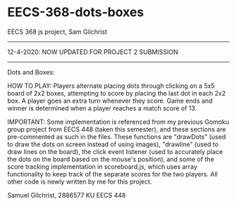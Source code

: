 # EECS-368-dots-boxes
EECS 368 js project, Sam Gilchrist 

***
12-4-2020: NOW UPDATED FOR PROJECT 2 SUBMISSION 
***


Dots and Boxes:


HOW TO PLAY: 
Players alternate placing dots through clicking on a 5x5 board of 2x2 boxes, attempting to score by placing the last dot in 
each 2x2 box. A player goes an extra turn whenever they score. Game ends and winner is determined when a player reaches a match score of 13.


IMPORTANT:
Some implementation is referenced from my previous Gomoku group project from EECS 448 (taken this semester), and these sections are pre-commented as such in the files. These functions are "drawDots" (used to draw the dots on screen instead of using images), "drawline" (used to draw lines on the board), the click event listener (used to accurately place the dots on the board based on the mouse's position), and some of the score tracking implementation in scoreboard.js, which uses array functionality to keep track of the separate scores for the two players. All other code is newly written by me for this project. 

Samuel Gilchrist, 2886577
KU EECS 448
